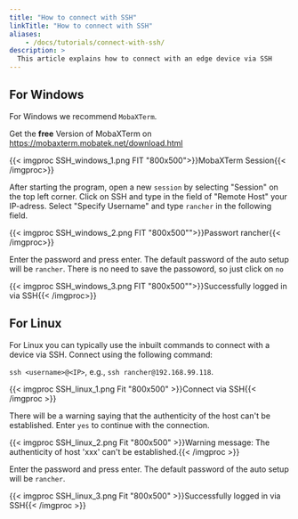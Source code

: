 ```yaml
---
title: "How to connect with SSH"
linkTitle: "How to connect with SSH"
aliases:
    - /docs/tutorials/connect-with-ssh/
description: >
  This article explains how to connect with an edge device via SSH
---
```


## For Windows

For Windows we recommend `MobaXTerm`. 

Get the **free** Version of MobaXTerm on https://mobaxterm.mobatek.net/download.html

{{< imgproc SSH_windows_1.png FIT "800x500">}}MobaXTerm Session{{< /imgproc>}}

After starting the program, open a new `session` by selecting "Session" on the top left corner. 
Click on SSH and type in the field of "Remote Host" your IP-adress. Select "Specify Username" and type `rancher` in the following field.

{{< imgproc SSH_windows_2.png FIT "800x500"">}}Passwort rancher{{< /imgproc>}}

Enter the password and press enter. The default password of the auto setup will be `rancher`. There is no need to save the passoword, so just click on `no`

{{< imgproc SSH_windows_3.png FIT "800x500"">}}Successfully logged in via SSH{{< /imgproc>}}

## For Linux

For Linux you can typically use the inbuilt commands to connect with a device via SSH. Connect using the following command:

`ssh <username>@<IP>`, e.g., `ssh rancher@192.168.99.118`.

{{< imgproc SSH_linux_1.png Fit "800x500" >}}Connect via SSH{{< /imgproc >}}

There will be a warning saying that the authenticity of the host can't be established. Enter `yes` to continue with the connection.

{{< imgproc SSH_linux_2.png Fit "800x500" >}}Warning message: The authenticity of host 'xxx' can't be established.{{< /imgproc >}}

Enter the password and press enter. The default password of the auto setup will be `rancher`.

{{< imgproc SSH_linux_3.png Fit "800x500" >}}Successfully logged in via SSH{{< /imgproc >}}
